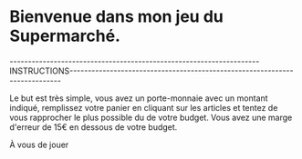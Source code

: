 # Bienvenue dans mon jeu du Supermarché.

--------------------------------------------------------------------INSTRUCTIONS---------------------------------------------------------------------------

Le but est très simple, vous avez un porte-monnaie avec un montant indiqué,
remplissez votre panier en cliquant sur les articles et tentez de vous rapprocher le plus possible du de votre budget.
Vous avez une marge d'erreur de 15€ en dessous de votre budget.

À vous de jouer
